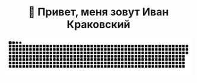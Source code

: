 <h1 align="center">👋 Привет, меня зовут Иван Краковский </h1>
<p align="center">
 <img width="600" src="assets/github-snake.svg" alt="snake"/>
</p>

<div id="badges"
    <img src="https://komarev.com/ghpvc/?username=IKrakovskii&style=flat-square&color=blue" alt=""/>
</div>

